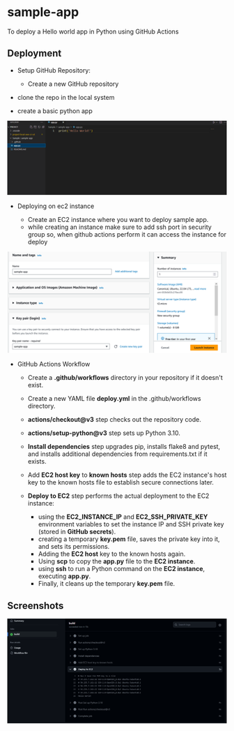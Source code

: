 
# sample-app

To deploy a Hello world app in Python using GitHub Actions




## Deployment

- Setup GitHub Repository:
    - Create a new GitHub repository
- clone the repo in the local system

- create a basic python app

![App Screenshot](https://github.com/vKirtiP/sample-app/blob/main/results/image_step_1.png)

- Deploying on ec2 instance

    - Create an EC2 instance where you want to deploy sample app.
    - while creating an instance make sure to add ssh port in security group so, when github actions perform it can access the instance for deploy

![App Screenshot](https://github.com/vKirtiP/sample-app/blob/main/results/iamge_step_2.png)

- GitHub Actions Workflow

    - Create a **.github/workflows** directory in your repository if it doesn't exist.
    - Create a new YAML file **deploy.yml** in the .github/workflows directory.

    - **actions/checkout@v3** step checks out the repository code.
    - **actions/setup-python@v3** step sets up Python 3.10.
    - **Install dependencies** step upgrades pip, installs flake8 and pytest, and installs additional dependencies from requirements.txt if it exists.
    - Add **EC2 host key** to **known hosts** step adds the EC2 instance's host key to the known hosts file to establish secure connections later.
    - **Deploy to EC2** step performs the actual deployment to the EC2 instance:
        - using the **EC2_INSTANCE_IP** and **EC2_SSH_PRIVATE_KEY** environment variables to set the instance IP and SSH private key (stored in **GitHub secrets**).
        - creating a temporary **key.pem** file, saves the private key into it, and sets its permissions.
        - Adding the **EC2 host** key to the known hosts again.
        - Using **scp** to copy the **app.py** file to the **EC2 instance**.
        - using **ssh** to run a Python command on the **EC2 instance**, executing **app.py**.
        - Finally, it cleans up the temporary **key.pem** file.

## Screenshots

![App Screenshot](https://github.com/vKirtiP/sample-app/blob/main/results/image_step_3.png)


